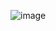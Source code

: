 ![image](https://github.com/debjitdey1/Analog_Clock/assets/121121842/6619319d-1b0e-4351-b5aa-099ab0e637a4)

